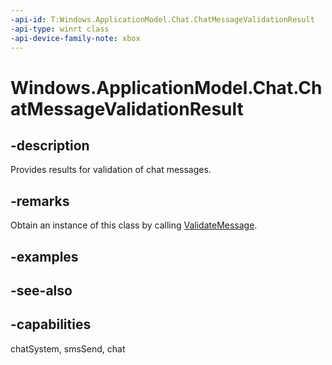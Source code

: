 ```yaml
---
-api-id: T:Windows.ApplicationModel.Chat.ChatMessageValidationResult
-api-type: winrt class
-api-device-family-note: xbox
---
```


<!-- Class syntax.
public class ChatMessageValidationResult : Windows.ApplicationModel.Chat.IChatMessageValidationResult
-->

# Windows.ApplicationModel.Chat.ChatMessageValidationResult

## -description
Provides results for validation of chat messages.

## -remarks
Obtain an instance of this class by calling [ValidateMessage](chatmessagestore_validatemessage.md).

## -examples

## -see-also

## -capabilities
chatSystem, smsSend, chat
